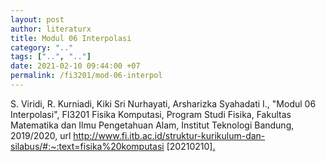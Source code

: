 ```yaml
---
layout: post
author: literaturx
title: Modul 06 Interpolasi
category: ".."
tags: ["..", ".."]
date: 2021-02-10 09:44:00 +07
permalink: /fi3201/mod-06-interpol
---
```

S. Viridi, R. Kurniadi, Kiki Sri Nurhayati, Arsharizka Syahadati I., "Modul 06 Interpolasi", FI3201 Fisika Komputasi, Program Studi Fisika, Fakultas Matematika dan Ilmu Pengetahuan Alam, Institut Teknologi Bandung, 2019/2020, url <http://www.fi.itb.ac.id/struktur-kurikulum-dan-silabus/#:~:text=fisika%20komputasi> [20210210][.](https://drive.google.com/file/d/14oDinhaCi7r2fGS6HS3tPTh0Na8MEGvj/view?usp=sharing)
